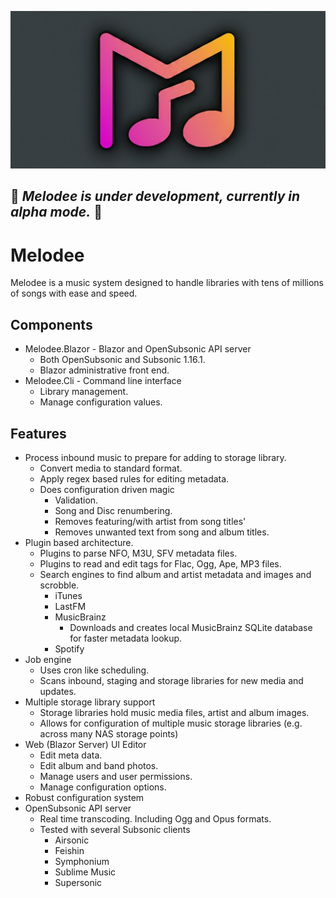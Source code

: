![Melodee](graphics/melodee_gh_card.png)

## 🚧 *Melodee is under development, currently in alpha mode.* 🚧

# Melodee

Melodee is a music system designed to handle libraries with tens of millions of songs with ease and speed.

## Components

* Melodee.Blazor - Blazor and OpenSubsonic API server
    * Both OpenSubsonic and Subsonic 1.16.1.
    * Blazor administrative front end.
* Melodee.Cli - Command line interface
    * Library management.
    * Manage configuration values.

## Features

* Process inbound music to prepare for adding to storage library.
    * Convert media to standard format.
    * Apply regex based rules for editing metadata.
    * Does configuration driven magic
        * Validation.
        * Song and Disc renumbering.
        * Removes featuring/with artist from song titles'
        * Removes unwanted text from song and album titles.
* Plugin based architecture.
  * Plugins to parse NFO, M3U, SFV metadata files.
  * Plugins to read and edit tags for Flac, Ogg, Ape, MP3 files.
  * Search engines to find album and artist metadata and images and scrobble.
    * iTunes
    * LastFM
    * MusicBrainz
      * Downloads and creates local MusicBrainz SQLite database for faster metadata lookup.
    * Spotify
* Job engine
    * Uses cron like scheduling.
    * Scans inbound, staging and storage libraries for new media and updates.
* Multiple storage library support
    * Storage libraries hold music media files, artist and album images.
    * Allows for configuration of multiple music storage libraries (e.g. across many NAS storage points)
* Web (Blazor Server) UI Editor
    * Edit meta data.
    * Edit album and band photos.
    * Manage users and user permissions.
    * Manage configuration options.
* Robust configuration system
* OpenSubsonic API server
    * Real time transcoding. Including Ogg and Opus formats.
    * Tested with several Subsonic clients
        * Airsonic
        * Feishin
        * Symphonium
        * Sublime Music
        * Supersonic
